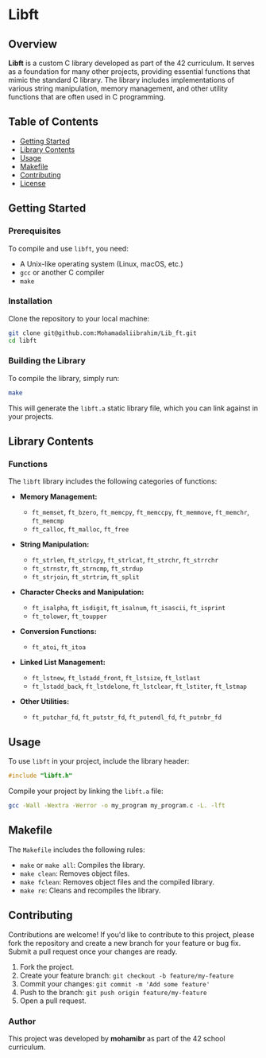 
# Libft

## Overview

**Libft** is a custom C library developed as part of the 42 curriculum. It serves as a foundation for many other projects, providing essential functions that mimic the standard C library. The library includes implementations of various string manipulation, memory management, and other utility functions that are often used in C programming.

## Table of Contents

- [Getting Started](#getting-started)
- [Library Contents](#library-contents)
- [Usage](#usage)
- [Makefile](#makefile)
- [Contributing](#contributing)
- [License](#license)

## Getting Started

### Prerequisites

To compile and use `libft`, you need:
- A Unix-like operating system (Linux, macOS, etc.)
- `gcc` or another C compiler
- `make`

### Installation

Clone the repository to your local machine:

```bash
git clone git@github.com:Mohamadaliibrahim/Lib_ft.git
cd libft
```

### Building the Library

To compile the library, simply run:

```bash
make
```

This will generate the `libft.a` static library file, which you can link against in your projects.

## Library Contents

### Functions

The `libft` library includes the following categories of functions:

- **Memory Management:**
  - `ft_memset`, `ft_bzero`, `ft_memcpy`, `ft_memccpy`, `ft_memmove`, `ft_memchr`, `ft_memcmp`
  - `ft_calloc`, `ft_malloc`, `ft_free`

- **String Manipulation:**
  - `ft_strlen`, `ft_strlcpy`, `ft_strlcat`, `ft_strchr`, `ft_strrchr`
  - `ft_strnstr`, `ft_strncmp`, `ft_strdup`
  - `ft_strjoin`, `ft_strtrim`, `ft_split`

- **Character Checks and Manipulation:**
  - `ft_isalpha`, `ft_isdigit`, `ft_isalnum`, `ft_isascii`, `ft_isprint`
  - `ft_tolower`, `ft_toupper`

- **Conversion Functions:**
  - `ft_atoi`, `ft_itoa`

- **Linked List Management:**
  - `ft_lstnew`, `ft_lstadd_front`, `ft_lstsize`, `ft_lstlast`
  - `ft_lstadd_back`, `ft_lstdelone`, `ft_lstclear`, `ft_lstiter`, `ft_lstmap`

- **Other Utilities:**
  - `ft_putchar_fd`, `ft_putstr_fd`, `ft_putendl_fd`, `ft_putnbr_fd`

## Usage

To use `libft` in your project, include the library header:

```c
#include "libft.h"
```

Compile your project by linking the `libft.a` file:

```bash
gcc -Wall -Wextra -Werror -o my_program my_program.c -L. -lft
```

## Makefile

The `Makefile` includes the following rules:

- `make` or `make all`: Compiles the library.
- `make clean`: Removes object files.
- `make fclean`: Removes object files and the compiled library.
- `make re`: Cleans and recompiles the library.

## Contributing

Contributions are welcome! If you'd like to contribute to this project, please fork the repository and create a new branch for your feature or bug fix. Submit a pull request once your changes are ready.

1. Fork the project.
2. Create your feature branch: `git checkout -b feature/my-feature`
3. Commit your changes: `git commit -m 'Add some feature'`
4. Push to the branch: `git push origin feature/my-feature`
5. Open a pull request.


### Author

This project was developed by **mohamibr** as part of the 42 school curriculum.

